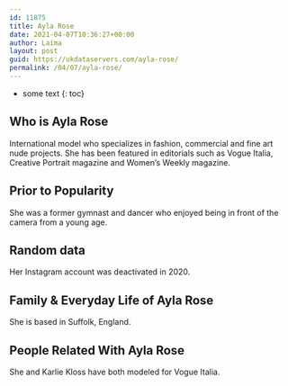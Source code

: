 ```yaml
---
id: 11875
title: Ayla Rose
date: 2021-04-07T10:36:27+00:00
author: Laima
layout: post
guid: https://ukdataservers.com/ayla-rose/
permalink: /04/07/ayla-rose/
---
```


* some text
{: toc}


## Who is Ayla Rose
                  
                  
                  
International model who specializes in fashion, commercial and fine art nude projects. She has been featured in editorials such as Vogue Italia, Creative Portrait magazine and Women&#8217;s Weekly magazine.
                  
              
            
              
            
                
                
                
## Prior to Popularity
                  
                  
                  
She was a former gymnast and dancer who enjoyed being in front of the camera from a young age.
                  
              
            
              
            
                
                
                
## Random data
                  
                  
                  
Her Instagram account was deactivated in 2020.
                  
              
            
              
            
                
                
                
## Family & Everyday Life of Ayla Rose
                  
                  
                  
She is based in Suffolk, England.
                  
              
            
              
            
                
                
                
## People Related With Ayla Rose
                  
                  
                  
She and Karlie Kloss have both modeled for Vogue Italia.
                  
              
            
              
            
                
              
            
              
              
            
            
              
            
          
          
          